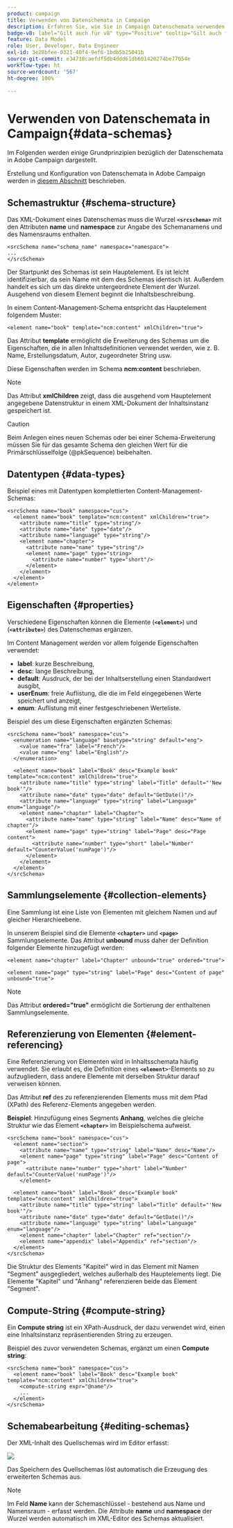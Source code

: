 ```yaml
---
product: campaign
title: Verwenden von Datenschemata in Campaign
description: Erfahren Sie, wie Sie in Campaign Datenschemata verwenden
badge-v8: label="Gilt auch für v8" type="Positive" tooltip="Gilt auch für Campaign v8"
feature: Data Model
role: User, Developer, Data Engineer
exl-id: 3e28bfee-0321-40f4-9ef6-1bdb5b25041b
source-git-commit: e34718caefdf5db4ddd61db601420274be77054e
workflow-type: ht
source-wordcount: '567'
ht-degree: 100%

---
```


# Verwenden von Datenschemata in Campaign{#data-schemas}

Im Folgenden werden einige Grundprinzipien bezüglich der Datenschemata in Adobe Campaign dargestellt.

Erstellung und Konfiguration von Datenschemata in Adobe Campaign werden in [diesem Abschnitt](../../configuration/using/about-schema-edition.md) beschrieben.

## Schemastruktur {#schema-structure}

Das XML-Dokument eines Datenschemas muss die Wurzel **`<srcschema>`** mit den Attributen **name** und **namespace** zur Angabe des Schemanamens und des Namensraums enthalten.

```
<srcSchema name="schema_name" namespace="namespace">
...
</srcSchema>
```

Der Startpunkt des Schemas ist sein Hauptelement. Es ist leicht identifizierbar, da sein Name mit dem des Schemas identisch ist. Außerdem handelt es sich um das direkte untergeordnete Element der Wurzel. Ausgehend von diesem Element beginnt die Inhaltsbeschreibung.

In einem Content-Management-Schema entspricht das Hauptelement folgendem Muster:

```
<element name="book" template="ncm:content" xmlChildren="true">
```

Das Attribut **template** ermöglicht die Erweiterung des Schemas um die Eigenschaften, die in allen Inhaltsdefinitionen verwendet werden, wie z. B. Name, Erstellungsdatum, Autor, zugeordneter String usw.

Diese Eigenschaften werden im Schema **ncm:content** beschrieben.

>[!NOTE]
>
>Das Attribut **xmlChildren** zeigt, dass die ausgehend vom Hauptelement angegebene Datenstruktur in einem XML-Dokument der Inhaltsinstanz gespeichert ist.

>[!CAUTION]
>
>Beim Anlegen eines neuen Schemas oder bei einer Schema-Erweiterung müssen Sie für das gesamte Schema den gleichen Wert für die Primärschlüsselfolge (@pkSequence) beibehalten.

## Datentypen {#data-types}

Beispiel eines mit Datentypen komplettierten Content-Management-Schemas:

```
<srcSchema name="book" namespace="cus">
  <element name="book" template="ncm:content" xmlChildren="true">
    <attribute name="title" type="string"/>
    <attribute name="date" type="date"/>
    <attribute name="language" type="string"/>
    <element name="chapter">
      <attribute name="name" type="string"/>
      <element name="page" type="string>
        <attribute name="number" type="short"/>
      </element>
    </element>
  </element>
</element>
```

## Eigenschaften {#properties}

Verschiedene Eigenschaften können die Elemente (**`<element>`**) und (**`<attribute>`**) des Datenschemas ergänzen.

Im Content Management werden vor allem folgende Eigenschaften verwendet:

* **label**: kurze Beschreibung,
* **desc**: lange Beschreibung,
* **default**: Ausdruck, der bei der Inhaltserstellung einen Standardwert ausgibt,
* **userEnum**: freie Auflistung, die die im Feld eingegebenen Werte speichert und anzeigt,
* **enum**: Auflistung mit einer festgeschriebenen Werteliste.

Beispiel des um diese Eigenschaften ergänzten Schemas:

```
<srcSchema name="book" namespace="cus">
  <enumeration name="language" basetype="string" default="eng">    
    <value name="fra" label="French"/>    
    <value name="eng" label="English"/>   
  </enumeration>

  <element name="book" label="Book" desc="Example book" template="ncm:content" xmlChildren="true">
    <attribute name="title" type="string" label="Title" default="'New book'"/>
    <attribute name="date" type="date" default="GetDate()"/>
    <attribute name="language" type="string" label="Language" enum="language"/>
    <element name="chapter" label="Chapter">
      <attribute name="name" type="string" label="Name" desc="Name of chapter"/>
      <element name="page" type="string" label="Page" desc="Page content">
        <attribute name="number" type="short" label="Number" default="CounterValue('numPage')"/>
      </element>
    </element>
  </element>
</srcSchema>
```

## Sammlungselemente {#collection-elements}

Eine Sammlung ist eine Liste von Elementen mit gleichem Namen und auf gleicher Hierarchieebene.

In unserem Beispiel sind die Elemente **`<chapter>`** und **`<page>`** Sammlungselemente. Das Attribut **unbound** muss daher der Definition folgender Elemente hinzugefügt werden:

```
<element name="chapter" label="Chapter" unbound="true" ordered="true">
```

```
<element name="page" type="string" label="Page" desc="Content of page" unbound="true">
```

>[!NOTE]
>
>Das Attribut **ordered=&quot;true&quot;** ermöglicht die Sortierung der enthaltenen Sammlungselemente.

## Referenzierung von Elementen {#element-referencing}

Eine Referenzierung von Elementen wird in Inhaltsschemata häufig verwendet. Sie erlaubt es, die Definition eines **`<element>`**-Elements so zu aufzugliedern, dass andere Elemente mit derselben Struktur darauf verweisen können.

Das Attribut **ref** des zu referenzierenden Elements muss mit dem Pfad (XPath) des Referenz-Elements angegeben werden.

**Beispiel**: Hinzufügung eines Segments **Anhang**, welches die gleiche Struktur wie das Element **`<chapter>`** im Beispielschema aufweist.

```
<srcSchema name="book" namespace="cus">
  <element name="section">
    <attribute name="name" type="string" label="Name" desc="Name"/>
    <element name="page" type="string" label="Page" desc="Content of page">
      <attribute name="number" type="short" label="Number" default="CounterValue('numPage')"/>
    </element>

  <element name="book" label="Book" desc="Example book" template="ncm:content" xmlChildren="true">
    <attribute name="title" type="string" label="Title" default="'New book'"/>
    <attribute name="date" type="date" default="GetDate()"/>
    <attribute name="language" type="string" label="Language" enum="language"/>
    <element name="chapter" label="Chapter" ref="section"/>
    <element name="appendix" label="Appendix" ref="section"/>
  </element>
</srcSchema>
```

Die Struktur des Elements &quot;Kapitel&quot; wird in das Element mit Namen &quot;Segment&quot; ausgegliedert, welches außerhalb des Hauptelements liegt. Die Elemente &quot;Kapitel&quot; und &quot;Anhang&quot; referenzieren beide das Element &quot;Segment&quot;.

## Compute-String {#compute-string}

Ein **Compute string** ist ein XPath-Ausdruck, der dazu verwendet wird, einen eine Inhaltsinstanz repräsentierenden String zu erzeugen.

Beispiel des zuvor verwendeten Schemas, ergänzt um einen **Compute string**:

```
<srcSchema name="book" namespace="cus">
  <element name="book" label="Book" desc="Example book" template="ncm:content" xmlChildren="true">
    <compute-string expr="@name"/>
    ...
  </element>
</srcSchema>
```

## Schemabearbeitung {#editing-schemas}

Der XML-Inhalt des Quellschemas wird im Editor erfasst:

![](assets/d_ncs_integration_schema_edition.png)

Das Speichern des Quellschemas löst automatisch die Erzeugung des erweiterten Schemas aus.

>[!NOTE]
>
>Im Feld **Name** kann der Schemaschlüssel - bestehend aus Name und Namensraum - erfasst werden. Die Attribute **name** und **namespace** der Wurzel werden automatisch im XML-Editor des Schemas aktualisiert.
